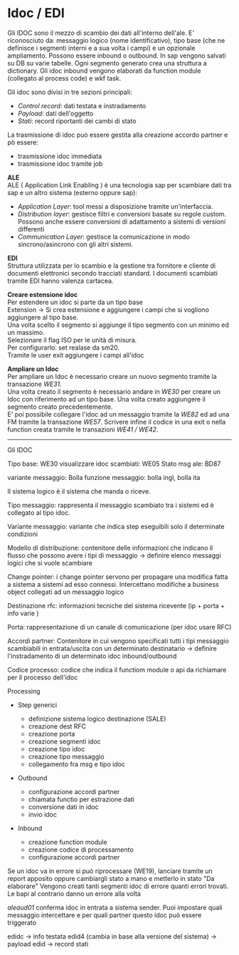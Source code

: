 <h1>Idoc / EDI</h1>

Gli IDOC sono il mezzo di scambio dei dati all'interno dell'ale. E' riconosciuto da: messaggio logico (nome identificativo), tipo base (che ne definisce i segmenti interni e a sua volta i campi) e un opzionale ampliamento. Possono essere inbound o outbound. In sap vengono salvati su DB su varie tabelle. Ogni segmento generato crea una struttura a dictionary. 
Gli idoc inbound vengono elaborati da function module (collegato al process code) e wkf task.

Gli idoc sono divisi in tre sezioni principali:
- *Control record*: dati testata e instradamento
- *Payload*: dati dell'oggetto
- *Stati*: record riportanti dei cambi di stato

La trasmissione di idoc può essere gestita alla creazione accordo partner e pò essere:   
- trasmissione idoc immediata
- trasmissione idoc tramite job

**ALE**    
ALE ( Application Link Enabling ) è una tecnologia sap per scambiare dati tra sap e un altro sistema (esterno oppure sap):
- *Application Layer*: tool messi a disposizione tramite un'interfaccia.
- *Distribution layer*: gestisce filtri e conversioni basate su regole custom. Possono anche essere conversioni di adattamento a sistemi di versioni differenti
- *Communication Layer*: gestisce la comunicazione in modo sincrono/asincrono con gli altri sistemi. 

**EDI**   
Struttura utilizzata per lo scambio e la gestione tra fornitore e cliente di documenti elettronici secondo tracciati standard.
I documenti scambiati tramite EDI hanno valenza cartacea.

**Creare estensione idoc**   
Per estendere un idoc si parte da un tipo base    
Extension -> Si crea estensione e aggiungere i campi che si vogliono aggiungere al tipo base.   
Una volta scelto il segmento si aggiunge il tipo segmento con un minimo ed un massimo.   
Selezionare il flag ISO per le unità di misura.   
Per configurarlo: set realase da sm20.   
Tramite le user exit aggiungere i campi all'idoc

**Ampliare un Idoc**   
Per ampliare un Idoc è necessario creare un nuovo segmento tramite la transazione *WE31*.   
Una volta creato il segmento è necessario andare in *WE30* per creare un Idoc con riferimento ad un tipo base. Una volta creato aggiungere il segmento creato precedentemente.   
E' poi possibile collegare l'idoc ad un messaggio tramite la *WE82* ed ad una FM tramite la transazione *WE57*. Scrivere infine il codice in una exit o nella function creata tramite le transazioni *WE41 / WE42*. 


-------------------------------------------------------------------------------
Gli IDOC



Tipo base: WE30
visualizzare idoc scambiati: WE05 
Stato msg ale: BD87

variante messaggio: Bolla
funzione messaggio: bolla ingl, bolla ita

Il sistema logico è il sistema che manda o riceve.

Tipo messaggio: rappresenta il messaggio scambiato tra i sistemi ed è collegato al tipo idoc.

Variante messaggio: variante che indica step eseguibili solo il determinate condizioni

Modello di distribuzione: contenitore delle informazioni che indicano il flusso che possono avere i tipi di messaggio -> definire elenco messaggi logici che si vuole scambiare

Change pointer: i change pointer servono per propagare una modifica fatta a sistema a sistemi ad esso connessi. Intercettano modifiche a business object collegati ad un messaggio logico

Destinazione rfc: informazioni tecniche del sistema ricevente (ip + porta + info varie )

Porta: rappresentazione di un canale di comunicazione (per idoc usare RFC)

Accordi partner: Contenitore in cui vengono specificati tutti i tipi messaggio scambiabili in entrata/uscita con un determinato destinatario -> definire l'instradamento di un determinato idoc inbound/outbound

Codice processo: codice che indica il functiom module o api da richiamare per il processo dell'idoc

Processing
- Step generici
    - definizione sistema logico destinazione (SALE)
    - creazione dest RFC
    - creazione porta
    - creazione segmenti idoc
    - creazione tipo idoc
    - creazione tipo messaggio
    - collegamento fra msg e tipo idoc

- Outbound
    - configurazione accordi partner
    - chiamata functio per estrazione dati
    - conversione dati in idoc 
    - invio idoc

- Inbound
    - creazione function module
    - creazione codice di processamento
    - configurazione accordi partner

Se un idoc va in errore si può riprocessare (WE19), lanciare tramite un report apposito oppure cambiargli stato a mano e metterlo in stato "Da elaborare"
Vengono creati tanti segmenti idoc di errore quanti errori trovati. Le bapi al contrario danno un errore alla volta 

*aleaud01* conferma idoc in entrata a sistema sender. Puoi impostare quali messaggio intercettare e per quali partner questo idoc può essere triggerato



edidc -> info testata
edid4 (cambia in base alla versione del sistema) -> payload
edid -> record stati 